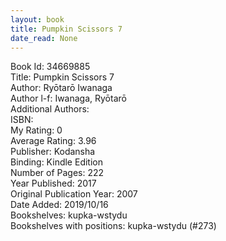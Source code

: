 ```yaml
---
layout: book
title: Pumpkin Scissors 7
date_read: None
---
```


Book Id: 34669885<br />
Title: Pumpkin Scissors 7<br />
Author: Ryōtarō Iwanaga<br />
Author l-f: Iwanaga, Ryōtarō<br />
Additional Authors: <br />
ISBN: <br />
My Rating: 0<br />
Average Rating: 3.96<br />
Publisher: Kodansha<br />
Binding: Kindle Edition<br />
Number of Pages: 222<br />
Year Published: 2017<br />
Original Publication Year: 2007<br />
Date Added: 2019/10/16<br />
Bookshelves: kupka-wstydu<br />
Bookshelves with positions: kupka-wstydu (#273)<br />

